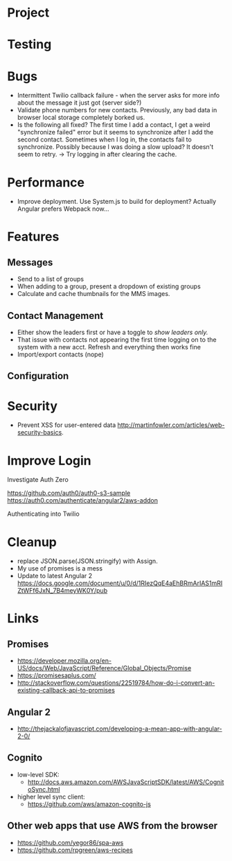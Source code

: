 # Project

# Testing

# Bugs

* Intermittent Twilio callback failure - when the server asks for more info about the message it just got (server side?)
* Validate phone numbers for new contacts.  Previously, any bad data in browser local storage completely borked us.
* Is the following all fixed?
  The first time I add a contact, I get a weird "synchronize failed" error but it seems to synchronize after I add the second contact.
Sometimes when I log in, the contacts fail to synchronize.  Possibly because I was doing a slow upload?  It doesn't seem to retry.
 -> Try logging in after clearing the cache.


# Performance

* Improve deployment.  Use System.js to build for deployment?  Actually Angular prefers Webpack now...

# Features

## Messages

* Send to a list of groups
* When adding to a group, present a dropdown of existing groups
* Calculate and cache thumbnails for the MMS images.

## Contact Management

* Either show the leaders first or have a toggle to *show leaders only.*
* That issue with contacts not appearing the first time logging on to the system with a new acct.  Refresh and everything then works fine
* Import/export contacts (nope)

## Configuration

# Security

* Prevent XSS for user-entered data
http://martinfowler.com/articles/web-security-basics.

# Improve Login

Investigate Auth Zero

https://github.com/auth0/auth0-s3-sample
https://auth0.com/authenticate/angular2/aws-addon

Authenticating into Twilio

# Cleanup

* replace JSON.parse(JSON.stringify) with Assign.
* My use of promises is a mess
* Update to latest Angular 2
https://docs.google.com/document/u/0/d/1RIezQqE4aEhBRmArIAS1mRIZtWFf6JxN_7B4meyWK0Y/pub

# Links

## Promises
* https://developer.mozilla.org/en-US/docs/Web/JavaScript/Reference/Global_Objects/Promise
* https://promisesaplus.com/
* http://stackoverflow.com/questions/22519784/how-do-i-convert-an-existing-callback-api-to-promises

## Angular 2
* http://thejackalofjavascript.com/developing-a-mean-app-with-angular-2-0/

## Cognito
* low-level SDK:
  * http://docs.aws.amazon.com/AWSJavaScriptSDK/latest/AWS/CognitoSync.html
* higher level sync client:
  * https://github.com/aws/amazon-cognito-js

## Other web apps that use AWS from the browser
* https://github.com/yegor86/spa-aws
* https://github.com/rpgreen/aws-recipes